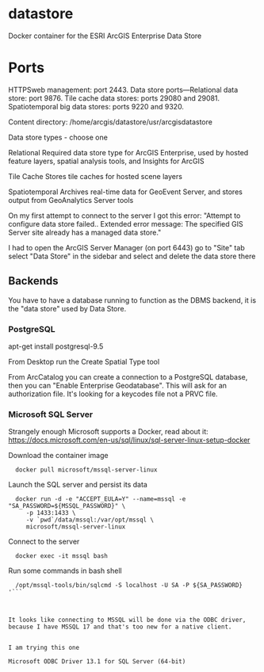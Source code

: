 # datastore
Docker container for the ESRI ArcGIS Enterprise Data Store

# Ports

HTTPSweb management: port 2443.  Data store ports—Relational data store: port 9876.
Tile cache data stores: ports 29080 and 29081.
Spatiotemporal big data stores: ports 9220 and 9320.

Content directory:
/home/arcgis/datastore/usr/arcgisdatastore

Data store types - choose one

Relational
	Required data store type for ArcGIS Enterprise, used by
	hosted feature layers, spatial analysis tools, and Insights
	for ArcGIS

Tile Cache
        Stores tile caches for hosted scene layers

Spatiotemporal
	Archives real-time data for GeoEvent Server, and stores
	output from GeoAnalytics Server tools

On my first attempt to connect to the server I got this error:
"Attempt to configure data store failed.. Extended error message: The
specified GIS Server site already has a managed data store."
 
I had to open the ArcGIS Server Manager (on port 6443)
go to "Site" tab
select "Data Store" in the sidebar
and select and delete the data store there

## Backends

You have to have a database running to function as the DBMS backend,
it is the "data store" used by Data Store.

### PostgreSQL

apt-get install postgresql-9.5

From Desktop run the Create Spatial Type tool

From ArcCatalog you can create a connection to a PostgreSQL database,
then you can "Enable Enterprise Geodatabase". This will ask for an authorization file.
It's looking for a keycodes file not a PRVC file.

### Microsoft SQL Server

Strangely enough Microsoft supports a Docker, read about it:
https://docs.microsoft.com/en-us/sql/linux/sql-server-linux-setup-docker

Download the container image
```
  docker pull microsoft/mssql-server-linux
```

Launch the SQL server and persist its data
```
  docker run -d -e "ACCEPT_EULA=Y" --name=mssql -e "SA_PASSWORD=${MSSQL_PASSWORD}" \
  	 -p 1433:1433 \
  	 -v `pwd`/data/mssql:/var/opt/mssql \
  	 microsoft/mssql-server-linux
```

Connect to the server
```
  docker exec -it mssql bash
```

Run some commands in bash shell
```
  /opt/mssql-tools/bin/sqlcmd -S localhost -U SA -P ${SA_PASSWORD}
'```



It looks like connecting to MSSQL will be done via the ODBC driver, because I have MSSQL 17 and that's too new for a native client.


I am trying this one

Microsoft ODBC Driver 13.1 for SQL Server (64-bit)